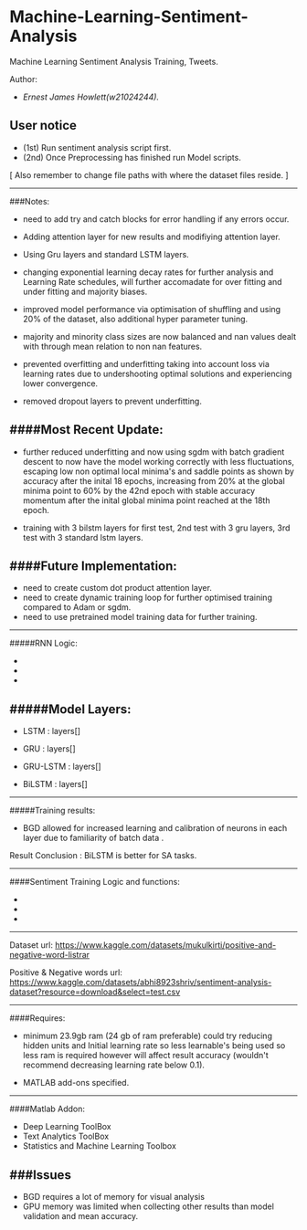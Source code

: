 # Machine-Learning-Sentiment-Analysis
Machine Learning Sentiment Analysis Training, Tweets.

Author: 
- *Ernest James Howlett(w21024244).* 

User notice
--

- (1st) Run sentiment analysis script first.
- (2nd) Once Preprocessing has finished run Model scripts.

 [ Also remember to change file paths with where the dataset files reside. ]


---------

###Notes: 

- need to add try and catch blocks for error handling if any errors occur.
- Adding attention layer for new results and modifiying attention layer.
- Using Gru layers and standard LSTM layers.
- changing exponential learning decay rates for further analysis and   Learning Rate schedules, will further accomadate for over fitting and under fitting and majority biases.

- improved model performance via optimisation of shuffling and using 20% of the dataset, also additional hyper parameter tuning.

- majority and minority class sizes are now balanced and nan values dealt with through mean relation to non nan features.
- prevented overfitting and underfitting taking into account loss via learning rates due to undershooting optimal solutions and experiencing lower convergence.

- removed dropout layers to prevent underfitting.

####Most Recent Update: 
---
- further reduced underfitting and now using sgdm with batch gradient descent to now have the model working correctly with less fluctuations, escaping low non optimal local minima's and saddle points as shown by accuracy after the inital 18 epochs, increasing from 20% at the global minima point to 60% by the 42nd epoch with stable accuracy momentum after the inital global minima point reached at the 18th epoch.

- training with 3 bilstm layers for first test, 2nd test with 3 gru layers, 3rd test with 3 standard lstm layers.

####Future Implementation:
----
- need to create custom dot product attention layer.
- need to create dynamic training loop for further optimised training compared to Adam or sgdm.
- need to use pretrained model training data for further training. 

-----
#####RNN Logic:

- 
-
-


#####Model Layers: 
---

- LSTM : layers[]

- GRU : layers[]


- GRU-LSTM : layers[]


- BiLSTM : layers[]
-----
#####Training results:  

- BGD allowed for increased learning and calibration of neurons in each layer due to familiarity of batch data .


Result Conclusion : BiLSTM is better for SA tasks.

-----
####Sentiment Training Logic and functions:

-
-
-

-----

Dataset url: https://www.kaggle.com/datasets/mukulkirti/positive-and-negative-word-listrar


Positive & Negative words url: 
https://www.kaggle.com/datasets/abhi8923shriv/sentiment-analysis-dataset?resource=download&select=test.csv 


-----
####Requires:
- minimum 23.9gb ram (24 gb of ram preferable) could try reducing hidden units and Initial learning rate so less learnable's being used so less ram is required however will affect result accuracy (wouldn't recommend decreasing learning rate below 0.1).

- MATLAB add-ons specified.
-----
####Matlab Addon:

- Deep Learning ToolBox
- Text Analytics ToolBox
- Statistics and Machine Learning Toolbox


###Issues
--
- BGD requires a lot of memory for visual analysis
- GPU memory was limited when collecting other results than model validation and mean accuracy.
